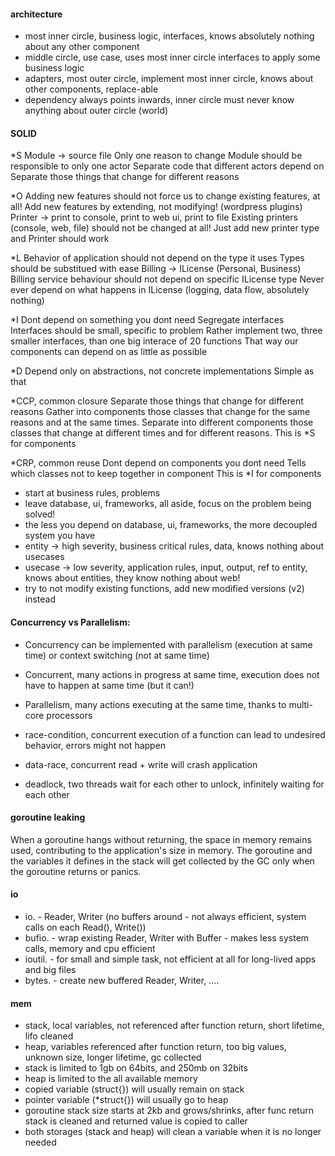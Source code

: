 #### architecture
* most inner circle, business logic, interfaces, knows absolutely nothing about any other component
* middle circle, use case, uses most inner circle interfaces to apply some business logic
* adapters, most outer circle, implement most inner circle, knows about other components, replace-able
* dependency always points inwards, inner circle must never know anything about outer circle (world)


#### SOLID
*S
Module -> source file
Only one reason to change
Module should be responsible to only one actor
Separate code that different actors depend on
Separate those things that change for different reasons

*O
Adding new features should not force us to change existing features, at all!
Add new features by extending, not modifying! (wordpress plugins)
Printer -> print to console, print to web ui, print to file
Existing printers (console, web, file) should not be changed at all!
Just add new printer type and Printer should work

*L
Behavior of application should not depend on the type it uses
Types should be substitued with ease
Billing -> ILicense (Personal, Business)
Billing service behaviour should not depend on specific ILicense type
Never ever depend on what happens in ILicense (logging, data flow, absolutely nothing)

*I
Dont depend on something you dont need
Segregate interfaces
Interfaces should be small, specific to problem
Rather implement two, three smaller interfaces, than one big interace of 20 functions
That way our components can depend on as little as possible

*D
Depend only on abstractions, not concrete implementations
Simple as that

*CCP, common closure
Separate those things that change for different reasons
Gather into components those classes that change for the same reasons and at the same times.
Separate into different components those classes that change at different times and for different
reasons.
This is *S for components

*CRP, common reuse
Dont depend on components you dont need
Tells which classes not to keep together in component
This is *I for components

- start at business rules, problems
- leave database, ui, frameworks, all aside, focus on the problem being solved!
- the less you depend on database, ui, frameworks, the more decoupled system you have
- entity -> high severity, business critical rules, data, knows nothing about usecases
- usecase -> low severity, application rules, input, output, ref to entity, knows about entities, they know nothing about web!
- try to not modify existing functions, add new modified versions (v2) instead


#### Concurrency vs Parallelism: 
* Concurrency can be implemented with parallelism (execution at same time) or context switching (not at same time)
* Concurrent, many actions in progress at same time, execution does not have to happen at same time (but it can!)
* Parallelism, many actions executing at the same time, thanks to multi-core processors

* race-condition, concurrent execution of a function can lead to undesired behavior, errors might not happen
* data-race, concurrent read + write will crash application
* deadlock, two threads wait for each other to unlock, infinitely waiting for each other


#### goroutine leaking
When a goroutine hangs without returning, the space in memory
remains used, contributing to the application's size in memory. The
goroutine and the variables it defines in the stack will get collected by
the GC only when the goroutine returns or panics.

#### io
* io. - Reader, Writer (no buffers around - not always efficient, system calls on each Read(), Write())
* bufio. - wrap existing Reader, Writer with Buffer - makes less system calls, memory and cpu efficient
* ioutil. - for small and simple task, not efficient at all for long-lived apps and big files
* bytes. - create new buffered Reader, Writer, ....

#### mem
- stack, local variables, not referenced after function return, short lifetime, lifo cleaned
- heap, variables referenced after function return, too big values, unknown size, longer lifetime, gc collected
- stack is limited to 1gb on 64bits, and 250mb on 32bits
- heap is limited to the all available memory
- copied variable (struct{}) will usually remain on stack
- pointer variable (*struct{}) will usually go to heap
- goroutine stack size starts at 2kb and grows/shrinks, after func return stack is cleaned and returned value is copied to caller
- both storages (stack and heap) will clean a variable when it is no longer needed